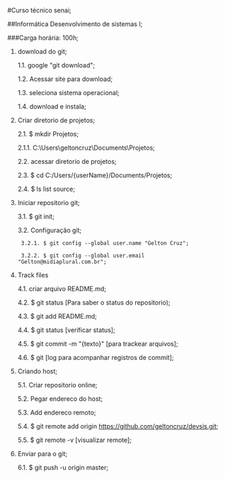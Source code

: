 ﻿#Curso técnico senai;

##Informática Desenvolvimento de sistemas I;

###Carga horária: 100h;

1. download do git; 

    1.1. google "git download"; 
    
    1.2. Acessar site para download;
    
    1.3. seleciona sistema operacional;
    
    1.4. download e instala; 

2. Criar diretorio de projetos; 

    2.1. $ mkdir Projetos; 
    
    2.1.1. C:\Users\geltoncruz\Documents\Projetos; 
    
    2.2. acessar diretorio de projetos; 
    
    2.3. $ cd C:/Users/{userName}/Documents/Projetos; 
    
    2.4. $ ls list source; 

3. Iniciar repositorio git; 

    3.1. $ git init; 
    
    3.2. Configuração git;
    
    	3.2.1. $ git config --global user.name "Gelton Cruz"; 
        
    	3.2.2. $ git config --global user.email "Gelton@midiaplural.com.br"; 

4. Track files 

    4.1. criar arquivo README.md; 
    
    4.2. $ git status [Para saber o status do repositorio); 
    
    4.3. $ git add README.md;  
    
    4.4. $ git status [verificar status];
    
    4.5. $ git commit -m "{texto}" [para trackear arquivos];
    
    4.6. $ git [log para acompanhar registros de commit];
    

5. Criando host;

    5.1. Criar repositorio online;
    
    5.2. Pegar endereco do host;
    
    5.3. Add endereco remoto;
    
    5.4. $ git remote add origin https://github.com/geltoncruz/devsis.git;
    
    5.5. $ git remote -v [visualizar remote];

6. Enviar para o git;

   6.1. $ git push -u origin master;
